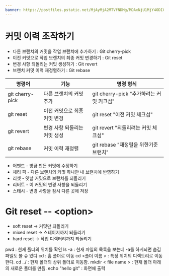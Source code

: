 ```yaml
---
banner: https://postfiles.pstatic.net/MjAyMjA2MTVfNDMg/MDAxNjU1MjY4ODI0ODg4.NHE-xl_VwI7GlDOdyGBGfPvgi4b3WofJq5fadADx4EUg.4_CGNiylDpdj06pW02VZe7ALbaW7SbpeJsYUAkGWk2kg.JPEG.qqqq527/e95d28632bbb9080270be77a47cc12cc.jpg?type=w773
---
```

# 커밋 이력 조작하기 
- 다른 브랜치의 커밋을 작업 브랜치에 추가하기 : Git cherry-pick
- 이전 커밋으로 작업 브랜치의 최종 커밋 변경하기 : Git reset 
- 변경 사항 되돌리는 커밋 생성하기 : Git revert
- 브랜치 커밋 이력 재정렬하기 : Git rebase 

| 명령어          | 기능                         | 명령 형식                                |
| --------------- | ---------------------------- | ---------------------------------------- |
| git cherry-pick | 다른 브랜치의 커밋 추가      | git cherry-pick "추가하려는 커밋 커크섬" |
| git reset       | 이전 커밋으로 최종 커밋 변경 | git reset "이전 커밋 체크섬"             |
| git revert      | 변경 사항 되돌리는 커밋 생성 | git revert "되돌리려는 커밋 체크섬"      |
| git rebase      | 커밋 이력 재정렬             | git rebase "재정렬을 위한기준 브랜치"                                         |


- 어멘드 - 방금 만든 커밋에 수정하기
- 체리 픽 - 다른 브랜치의 커밋 하나만 내 브랜치에 반영하기 
- 리셋 - 옛날 커밋으로 브랜치를 되돌리기
- 리버트 - 이 커밋의 변경 사항을 되돌리기 
- 스태시 - 변경 사항을 잠시 다른 곳에 저장

# Git reset -- \<option>
- soft reset -> 커밋만 되돌리기 
- mixed reset -> 스테이지까지 되돌리기 
- hard reset -> 작업 디렉터리까지 되돌리기 

pwd : 현재 폴더의 위치를 확인 
ls -a : 현재 파일의 목록을 보는데 -a를 하게되면 숨김 파일도 볼 슈 있댜 
cd : 홈 폴더로 이동 
cd <폴더 이름 > : 특정 위치의 디렉토리로 이동한다. 
cd ../ : 현재 폴더의 상위 폴더로 이동함. 
mkdir < file name > : 현재 폴더 아래의 새로운 폴더를 만듬. 
echo "hello git" :  화면에 출력 



